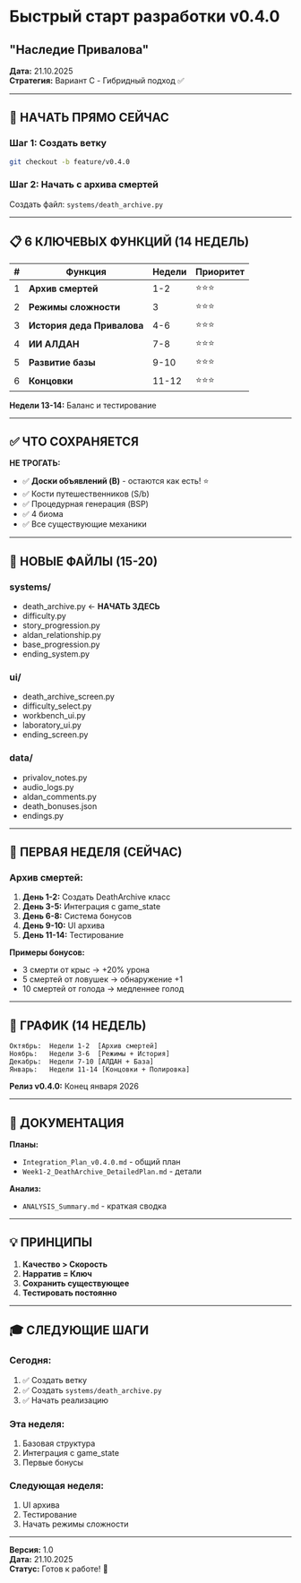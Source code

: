 # Быстрый старт разработки v0.4.0
## "Наследие Привалова"

**Дата:** 21.10.2025  
**Стратегия:** Вариант C - Гибридный подход ✅

---

## 🚀 НАЧАТЬ ПРЯМО СЕЙЧАС

### Шаг 1: Создать ветку
```bash
git checkout -b feature/v0.4.0
```

### Шаг 2: Начать с архива смертей
Создать файл: `systems/death_archive.py`

---

## 📋 6 КЛЮЧЕВЫХ ФУНКЦИЙ (14 НЕДЕЛЬ)

| # | Функция | Недели | Приоритет |
|---|---------|--------|-----------|
| 1 | **Архив смертей** | 1-2 | ⭐⭐⭐ |
| 2 | **Режимы сложности** | 3 | ⭐⭐⭐ |
| 3 | **История деда Привалова** | 4-6 | ⭐⭐⭐ |
| 4 | **ИИ АЛДАН** | 7-8 | ⭐⭐⭐ |
| 5 | **Развитие базы** | 9-10 | ⭐⭐⭐ |
| 6 | **Концовки** | 11-12 | ⭐⭐⭐ |

**Недели 13-14:** Баланс и тестирование

---

## ✅ ЧТО СОХРАНЯЕТСЯ

**НЕ ТРОГАТЬ:**
- ✅ **Доски объявлений (B)** - остаются как есть! ⭐
- ✅ Кости путешественников (S/b)
- ✅ Процедурная генерация (BSP)
- ✅ 4 биома
- ✅ Все существующие механики

---

## 📁 НОВЫЕ ФАЙЛЫ (15-20)

### systems/
- death_archive.py ← **НАЧАТЬ ЗДЕСЬ**
- difficulty.py
- story_progression.py
- aldan_relationship.py
- base_progression.py
- ending_system.py

### ui/
- death_archive_screen.py
- difficulty_select.py
- workbench_ui.py
- laboratory_ui.py
- ending_screen.py

### data/
- privalov_notes.py
- audio_logs.py
- aldan_comments.py
- death_bonuses.json
- endings.py

---

## 🎯 ПЕРВАЯ НЕДЕЛЯ (СЕЙЧАС)

### Архив смертей:
1. **День 1-2:** Создать DeathArchive класс
2. **День 3-5:** Интеграция с game_state
3. **День 6-8:** Система бонусов
4. **День 9-10:** UI архива
5. **День 11-14:** Тестирование

**Примеры бонусов:**
- 3 смерти от крыс → +20% урона
- 5 смертей от ловушек → обнаружение +1
- 10 смертей от голода → медленнее голод

---

## 📅 ГРАФИК (14 НЕДЕЛЬ)

```
Октябрь:  Недели 1-2  [Архив смертей]
Ноябрь:   Недели 3-6  [Режимы + История]
Декабрь:  Недели 7-10 [АЛДАН + База]
Январь:   Недели 11-14 [Концовки + Полировка]
```

**Релиз v0.4.0:** Конец января 2026

---

## 📖 ДОКУМЕНТАЦИЯ

**Планы:**
- `Integration_Plan_v0.4.0.md` - общий план
- `Week1-2_DeathArchive_DetailedPlan.md` - детали

**Анализ:**
- `ANALYSIS_Summary.md` - краткая сводка

---

## 💡 ПРИНЦИПЫ

1. **Качество > Скорость**
2. **Нарратив = Ключ**
3. **Сохранить существующее**
4. **Тестировать постоянно**

---

## 🎓 СЛЕДУЮЩИЕ ШАГИ

### Сегодня:
1. ✅ Создать ветку
2. ✅ Создать `systems/death_archive.py`
3. ✅ Начать реализацию

### Эта неделя:
1. Базовая структура
2. Интеграция с game_state
3. Первые бонусы

### Следующая неделя:
1. UI архива
2. Тестирование
3. Начать режимы сложности

---

**Версия:** 1.0  
**Дата:** 21.10.2025  
**Статус:** Готов к работе! 🚀
